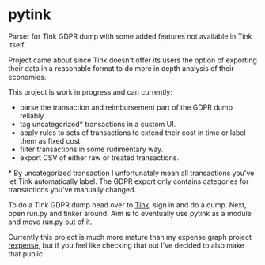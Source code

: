 # pytink
Parser for Tink GDPR dump with some added features not available in Tink itself.

Project came about since Tink doesn't offer its users the option of exporting
their data in a reasonable format to do more in depth analysis of their economies.

This project is work in progress and can currently:
* parse the transaction and reimbursement part of the GDPR dump reliably.
* tag uncategorized\* transactions in a custom UI.
* apply rules to sets of transactions to extend their cost in time or label them as fixed cost.
* filter transactions in some rudimentary way.
* export CSV of either raw or treated transactions.

\* By uncategorized transaction I unfortunately mean all transactions you've let Tink automatically label.
The GDPR export only contains categories for transactions you've manually changed.

To do a Tink GDPR dump head over to [Tink](https://account.tink.se), sign in and do a dump.
Next, open run.py and tinker around. 
Aim is to eventually use pytink as a module and move run.py out of it.

Currently this project is much more mature than my expense graph project [rexpense](https://github.com/ellenohlsson/rexpense),
but if you feel like checking that out I've decided to also make that public.
